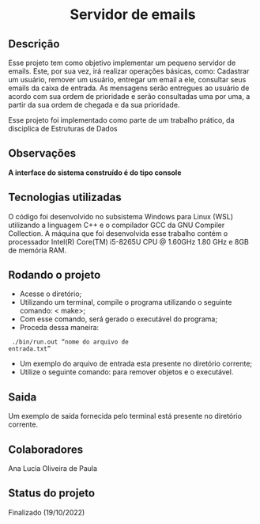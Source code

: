 <h1 align="center">Servidor de emails</h1>

## Descrição
  Esse projeto tem como objetivo implementar um pequeno servidor de emails. Este, por sua vez, irá realizar operações básicas, como: Cadastrar um usuário, remover um usuário, entregar um email a ele, consultar seus emails da caixa de entrada. As mensagens serão entregues ao usuário de acordo com sua ordem de prioridade e serão consultadas uma por uma, a partir da sua ordem de chegada e da sua prioridade.

  Esse projeto foi implementado como parte de um trabalho prático, da disciplica de Estruturas de Dados

## Observações
<b>A interface do sistema construído é do tipo console</b>

## Tecnologias utilizadas
O código foi desenvolvido no subsistema Windows para Linux (WSL) utilizando a 
linguagem C++ e o compilador GCC da GNU Compiler Collection. A máquina que foi 
desenvolvida esse trabalho contém o processador Intel(R) Core(TM) i5-8265U CPU @ 
1.60GHz 1.80 GHz e 8GB de memória RAM.

## Rodando o projeto
* Acesse o diretório;
* Utilizando um terminal, compile o programa utilizando o seguinte comando: <
make>;
* Com esse comando, será gerado o executável do programa;
* Proceda dessa maneira: 
```
 ./bin/run.out “nome do arquivo de 
entrada.txt”
```
* Um exemplo do arquivo de entrada esta presente no diretório corrente;
* Utilize o seguinte comando: <make clean> para remover objetos e o executável.


## Saida
Um exemplo de saida fornecida pelo terminal está presente no diretório corrente.

## Colaboradores
Ana Lucia Oliveira de Paula

## Status do projeto
Finalizado (19/10/2022)
